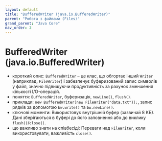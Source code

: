 ```yaml
---
layout: default
title: "BufferedWriter (java.io.BufferedWriter)"
parent: "Робота з файлами (Files)"
grand_parent: "Java Core"
nav_order: 3
---
```


# BufferedWriter (java.io.BufferedWriter)

*   короткий опис: `BufferedWriter` – це клас, що обгортає інший `Writer` (наприклад, `FileWriter`) і забезпечує буферизований запис символів у файл, значно підвищуючи продуктивність за рахунок зменшення кількості I/O-операцій.
*   поняття: `BufferedWriter`, буферизація, `newLine()`, `flush()`.
*   приклади: `new BufferedWriter(new FileWriter("data.txt"));`, запис рядків за допомогою `bw.write()` та `bw.newLine()`.
*   ключові моменти: Використовує внутрішній буфер (зазвичай 8 КБ). Дані зберігаються в буфері до його заповнення або до виклику `flush()`/`close()`.
*   що важливо знати на співбесіді: Переваги над `FileWriter`, коли використовувати, важливість `close()`.
